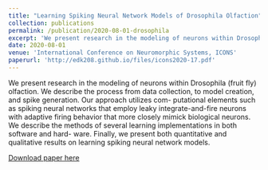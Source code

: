 ```yaml
---
title: "Learning Spiking Neural Network Models of Drosophila Olfaction"
collection: publications
permalink: /publication/2020-08-01-drosophila
excerpt: 'We present research in the modeling of neurons within Drosophila (fruit fly) olfaction. We describe the process from data collection, to model creation, and spike generation. Our approach utilizes com- putational elements such as spiking neural networks that employ leaky integrate-and-fire neurons with adaptive firing behavior that more closely mimick biological neurons. We describe the methods of several learning implementations in both software and hard- ware. Finally, we present both quantitative and qualitative results on learning spiking neural network models.'
date: 2020-08-01
venue: 'International Conference on Neuromorphic Systems, ICONS'
paperurl: 'http://edk208.github.io/files/icons2020-17.pdf'
---
```

We present research in the modeling of neurons within Drosophila (fruit fly) olfaction. We describe the process from data collection, to model creation, and spike generation. Our approach utilizes com- putational elements such as spiking neural networks that employ leaky integrate-and-fire neurons with adaptive firing behavior that more closely mimick biological neurons. We describe the methods of several learning implementations in both software and hard- ware. Finally, we present both quantitative and qualitative results on learning spiking neural network models.

[Download paper here](http://edk208.github.io/files/icons2020-17.pdf)

